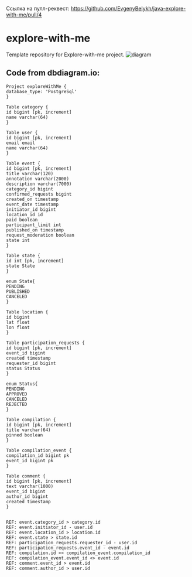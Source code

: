 Ссылка на пулл-реквест:
https://github.com/EvgenyBelykh/java-explore-with-me/pull/4

# explore-with-me
Template repository for Explore-with-me project.
![diagram]([https://github.com/EvgenyBelykh/java-explore-with-me/blob/main_svc/explore-with-me-2.png](https://github.com/EvgenyBelykh/java-explore-with-me/blob/feature_comments/explore-with-me-2.png))

## Code from dbdiagram.io:

  ``` 
Project exploreWithMe {
database_type: 'PostgreSql'
}

Table category {
id bigint [pk, increment]
name varchar(64)
}

Table user {
id bigint [pk, increment]
email email
name varchar(64)
}

Table event {
id bigint [pk, increment]
title varchar(120)
annotation varchar(2000)
description varchar(7000)
category_id bigint
confirmed_requests bigint
created_on timestamp
event_date timestamp
initiator_id bigint
location_id id
paid boolean
participant_limit int
published_on timestamp
request_moderation boolean
state int
}

Table state {
id int [pk, increment]
state State
}

enum State{
  PENDING
  PUBLISHED
  CANCELED 
}

Table location {
id bigint
lat float
lon float
}

Table participation_requests {
id bigint [pk, increment]
event_id bigint
created timestamp
requester_id bigint
status Status
}

enum Status{
  PENDING
  APPROVED
  CANCELED
  REJECTED
}

Table compilation {
id bigint [pk, increment]
title varchar(64)
pinned boolean
}

Table compilation_event {
compilation_id bigint pk
event_id bigint pk
}

Table comment {
id bigint [pk, increment]
text varchar(1000)
event_id bigint
author_id bigint
created timestamp
}


REF: event.category_id > category.id
REF: event.initiator_id - user.id
REF: event.location_id > location.id
REF: event.state > state.id
REF: participation_requests.requester_id - user.id
REF: participation_requests.event_id - event.id
REF: compilation.id <> compilation_event.compilation_id
REF: compilation_event.event_id <> event.id
REF: comment.event_id > event.id
REF: comment.author_id > user.id
   ```
